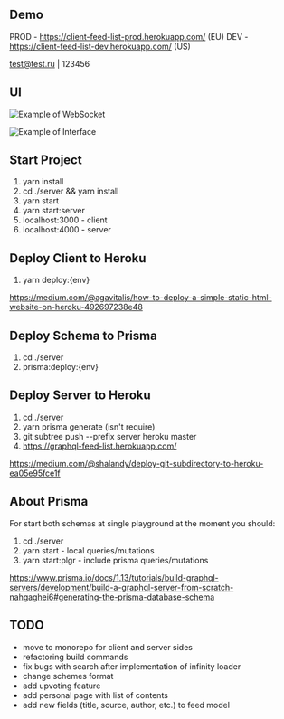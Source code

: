 ## Demo

PROD - https://client-feed-list-prod.herokuapp.com/ (EU)
DEV - https://client-feed-list-dev.herokuapp.com/ (US)

test@test.ru | 123456

## UI

![Example of WebSocket](https://i.imgur.com/c1I4wqn.gif)

![Example of Interface](https://imgur.com/BS7bMQF.png)

## Start Project

1. yarn install
2. cd ./server && yarn install
3. yarn start
4. yarn start:server
5. localhost:3000 - client
6. localhost:4000 - server

## Deploy Client to Heroku

1. yarn deploy:{env}

https://medium.com/@agavitalis/how-to-deploy-a-simple-static-html-website-on-heroku-492697238e48

## Deploy Schema to Prisma

1. cd ./server
2. prisma:deploy:{env}

## Deploy Server to Heroku

1. cd ./server
2. yarn prisma generate (isn't require)
3. git subtree push --prefix server heroku master
4. https://graphql-feed-list.herokuapp.com/

https://medium.com/@shalandy/deploy-git-subdirectory-to-heroku-ea05e95fce1f

## About Prisma

For start both schemas at single playground at the moment you should:

1. cd ./server
2. yarn start - local queries/mutations
3. yarn start:plgr - include prisma queries/mutations

https://www.prisma.io/docs/1.13/tutorials/build-graphql-servers/development/build-a-graphql-server-from-scratch-nahgaghei6#generating-the-prisma-database-schema

## TODO

- move to monorepo for client and server sides
- refactoring build commands
- fix bugs with search after implementation of infinity loader
- change schemes format
- add upvoting feature
- add personal page with list of contents
- add new fields (title, source, author, etc.) to feed model
